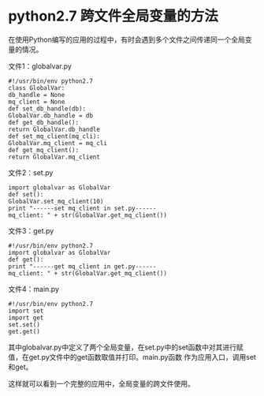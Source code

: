 # python2.7 跨文件全局变量的方法

在使用Python编写的应用的过程中，有时会遇到多个文件之间传递同一个全局变量的情况。

文件1：globalvar.py

    
    
    #!/usr/bin/env python2.7 
    class GlobalVar: 
    db_handle = None 
    mq_client = None 
    def set_db_handle(db): 
    GlobalVar.db_handle = db 
    def get_db_handle(): 
    return GlobalVar.db_handle 
    def set_mq_client(mq_cli): 
    GlobalVar.mq_client = mq_cli 
    def get_mq_client(): 
    return GlobalVar.mq_client

文件2：set.py

    
    
    import globalvar as GlobalVar 
    def set(): 
    GlobalVar.set_mq_client(10) 
    print "------set mq_client in set.py------mq_client: " + str(GlobalVar.get_mq_client())

文件3：get.py

    
    
    #!/usr/bin/env python2.7 
    import globalvar as GlobalVar 
    def get(): 
    print "------get mq_client in get.py------mq_client: " + str(GlobalVar.get_mq_client())

文件4：main.py

    
    
    #!/usr/bin/env python2.7 
    import set 
    import get 
    set.set() 
    get.get()

其中globalvar.py中定义了两个全局变量，在set.py中的set函数中对其进行赋值，在get.py文件中的get函数取值并打印。main.py函数
作为应用入口，调用set和get。

这样就可以看到一个完整的应用中，全局变量的跨文件使用。

  

